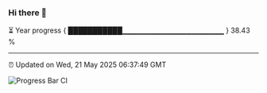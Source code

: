 ### Hi there 👋

⏳ Year progress { ███████████▁▁▁▁▁▁▁▁▁▁▁▁▁▁▁▁▁▁▁ } 38.43 %

---

⏰ Updated on Wed, 21 May 2025 06:37:49 GMT

![Progress Bar CI](https://github.com/DhruviPatel157/GitHub-Actions-Demo/workflows/Progress%20Bar%20CI/badge.svg)
